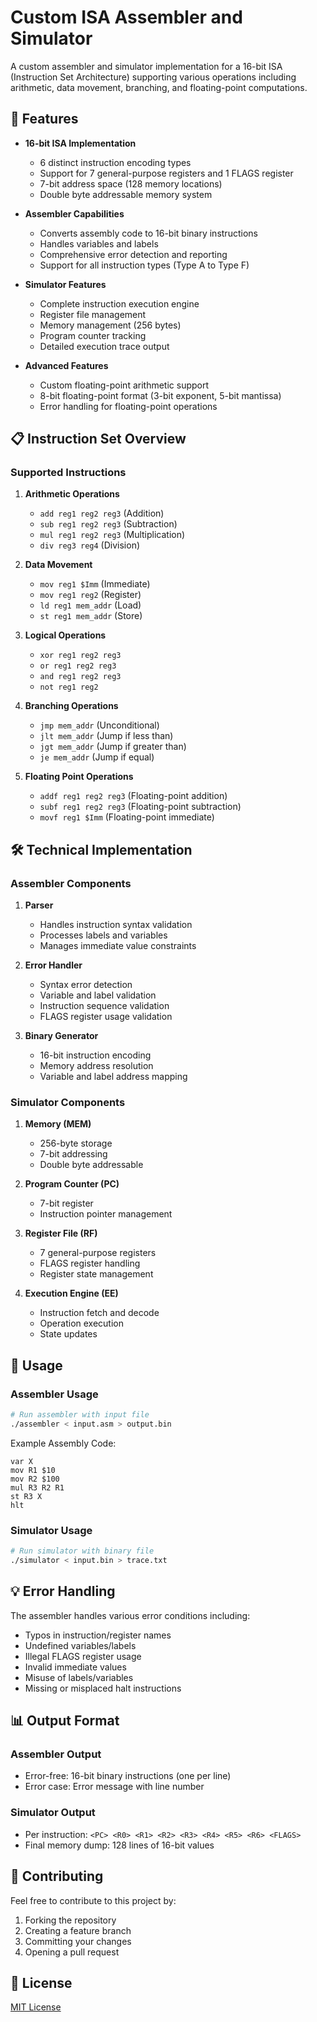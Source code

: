 # Custom ISA Assembler and Simulator

A custom assembler and simulator implementation for a 16-bit ISA (Instruction Set Architecture) supporting various operations including arithmetic, data movement, branching, and floating-point computations.

## 🎯 Features

- **16-bit ISA Implementation**
  - 6 distinct instruction encoding types
  - Support for 7 general-purpose registers and 1 FLAGS register
  - 7-bit address space (128 memory locations)
  - Double byte addressable memory system

- **Assembler Capabilities**
  - Converts assembly code to 16-bit binary instructions
  - Handles variables and labels
  - Comprehensive error detection and reporting
  - Support for all instruction types (Type A to Type F)

- **Simulator Features**
  - Complete instruction execution engine
  - Register file management
  - Memory management (256 bytes)
  - Program counter tracking
  - Detailed execution trace output

- **Advanced Features**
  - Custom floating-point arithmetic support
  - 8-bit floating-point format (3-bit exponent, 5-bit mantissa)
  - Error handling for floating-point operations

## 📋 Instruction Set Overview

### Supported Instructions

1. **Arithmetic Operations**
   - `add reg1 reg2 reg3` (Addition)
   - `sub reg1 reg2 reg3` (Subtraction)
   - `mul reg1 reg2 reg3` (Multiplication)
   - `div reg3 reg4` (Division)

2. **Data Movement**
   - `mov reg1 $Imm` (Immediate)
   - `mov reg1 reg2` (Register)
   - `ld reg1 mem_addr` (Load)
   - `st reg1 mem_addr` (Store)

3. **Logical Operations**
   - `xor reg1 reg2 reg3`
   - `or reg1 reg2 reg3`
   - `and reg1 reg2 reg3`
   - `not reg1 reg2`

4. **Branching Operations**
   - `jmp mem_addr` (Unconditional)
   - `jlt mem_addr` (Jump if less than)
   - `jgt mem_addr` (Jump if greater than)
   - `je mem_addr` (Jump if equal)

5. **Floating Point Operations**
   - `addf reg1 reg2 reg3` (Floating-point addition)
   - `subf reg1 reg2 reg3` (Floating-point subtraction)
   - `movf reg1 $Imm` (Floating-point immediate)

## 🛠️ Technical Implementation

### Assembler Components

1. **Parser**
   - Handles instruction syntax validation
   - Processes labels and variables
   - Manages immediate value constraints

2. **Error Handler**
   - Syntax error detection
   - Variable and label validation
   - Instruction sequence validation
   - FLAGS register usage validation

3. **Binary Generator**
   - 16-bit instruction encoding
   - Memory address resolution
   - Variable and label address mapping

### Simulator Components

1. **Memory (MEM)**
   - 256-byte storage
   - 7-bit addressing
   - Double byte addressable

2. **Program Counter (PC)**
   - 7-bit register
   - Instruction pointer management

3. **Register File (RF)**
   - 7 general-purpose registers
   - FLAGS register handling
   - Register state management

4. **Execution Engine (EE)**
   - Instruction fetch and decode
   - Operation execution
   - State updates

## 🚀 Usage

### Assembler Usage

```bash
# Run assembler with input file
./assembler < input.asm > output.bin
```

Example Assembly Code:
```assembly
var X
mov R1 $10
mov R2 $100
mul R3 R2 R1
st R3 X
hlt
```

### Simulator Usage

```bash
# Run simulator with binary file
./simulator < input.bin > trace.txt
```

## 💡 Error Handling

The assembler handles various error conditions including:
- Typos in instruction/register names
- Undefined variables/labels
- Illegal FLAGS register usage
- Invalid immediate values
- Misuse of labels/variables
- Missing or misplaced halt instructions

## 📊 Output Format

### Assembler Output
- Error-free: 16-bit binary instructions (one per line)
- Error case: Error message with line number

### Simulator Output
- Per instruction: `<PC> <R0> <R1> <R2> <R3> <R4> <R5> <R6> <FLAGS>`
- Final memory dump: 128 lines of 16-bit values

## 🤝 Contributing

Feel free to contribute to this project by:
1. Forking the repository
2. Creating a feature branch
3. Committing your changes
4. Opening a pull request

## 📝 License

[MIT License](LICENSE)
